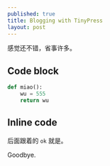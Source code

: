 ```yaml
---
published: true
title: Blogging with TinyPress
layout: post
---
```


感觉还不错，省事许多。

<!--more-->

## Code block

``` python
def miao():
    wu = 555
    return wu
```



## Inline code

后面跟着的 `ok` 就是。



Goodbye.
